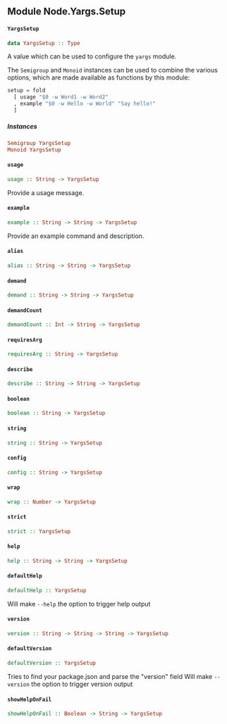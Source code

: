 ## Module Node.Yargs.Setup

#### `YargsSetup`

``` purescript
data YargsSetup :: Type
```

A value which can be used to configure the `yargs` module.

The `Semigroup` and `Monoid` instances can be used to combine the various
options, which are made available as functions by this module:

```purescript
setup = fold
  [ usage "$0 -w Word1 -w Word2"
  , example "$0 -w Hello -w World" "Say hello!"
  ]
```

##### Instances
``` purescript
Semigroup YargsSetup
Monoid YargsSetup
```

#### `usage`

``` purescript
usage :: String -> YargsSetup
```

Provide a usage message.

#### `example`

``` purescript
example :: String -> String -> YargsSetup
```

Provide an example command and description.

#### `alias`

``` purescript
alias :: String -> String -> YargsSetup
```

#### `demand`

``` purescript
demand :: String -> String -> YargsSetup
```

#### `demandCount`

``` purescript
demandCount :: Int -> String -> YargsSetup
```

#### `requiresArg`

``` purescript
requiresArg :: String -> YargsSetup
```

#### `describe`

``` purescript
describe :: String -> String -> YargsSetup
```

#### `boolean`

``` purescript
boolean :: String -> YargsSetup
```

#### `string`

``` purescript
string :: String -> YargsSetup
```

#### `config`

``` purescript
config :: String -> YargsSetup
```

#### `wrap`

``` purescript
wrap :: Number -> YargsSetup
```

#### `strict`

``` purescript
strict :: YargsSetup
```

#### `help`

``` purescript
help :: String -> String -> YargsSetup
```

#### `defaultHelp`

``` purescript
defaultHelp :: YargsSetup
```

Will make `--help` the option to trigger help output

#### `version`

``` purescript
version :: String -> String -> String -> YargsSetup
```

#### `defaultVersion`

``` purescript
defaultVersion :: YargsSetup
```

Tries to find your package.json and parse the "version" field
Will make `--version` the option to trigger version output

#### `showHelpOnFail`

``` purescript
showHelpOnFail :: Boolean -> String -> YargsSetup
```


